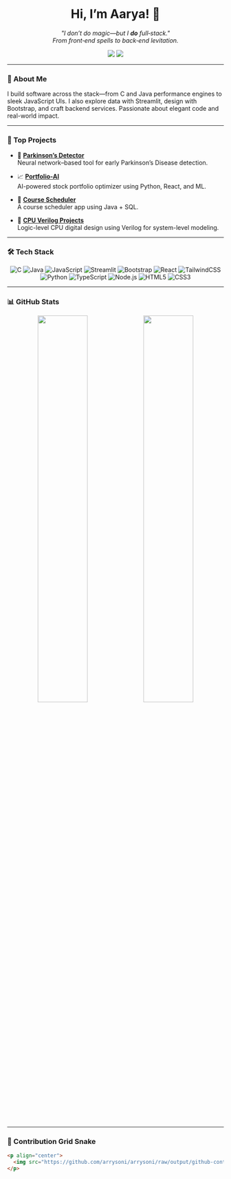 <h1 align="center">Hi, I’m Aarya! 👋</h1>

<p align="center">
  <em>"I don’t do magic—but I <strong>do</strong> full‑stack."</em><br>
  <em>From front‑end spells to back‑end levitation.</em>
</p>

<p align="center">
  <a href="mailto:aarya19204@gmail.com"><img src="https://img.shields.io/badge/email-%23D14836.svg?&style=for-the-badge&logo=gmail&logoColor=white" /></a>
  <a href="https://www.linkedin.com/in/aaryasoni"><img src="https://img.shields.io/badge/linkedin-%230077B5.svg?&style=for-the-badge&logo=linkedin&logoColor=white" /></a>
</p>

---

### 🧠 About Me

I build software across the stack—from C and Java performance engines to sleek JavaScript UIs. I also explore data with Streamlit, design with Bootstrap, and craft backend services. Passionate about elegant code and real-world impact.

---

### 🚀 Top Projects

- 🧠 **[Parkinson’s Detector](https://github.com/arrysoni/Parkinsons-Detection.git)**  
  Neural network–based tool for early Parkinson’s Disease detection.

- 📈 **[Portfolio‑AI](https://github.com/arrysoni/AI-Powered-Portfolio-Optimization-Tool.git)**  
  AI-powered stock portfolio optimizer using Python, React, and ML.

- 📆 **[Course Scheduler](https://github.com/arrysoni/Course-Scheduler.git)**  
  A course scheduler app using Java + SQL.

- 🔩 **[CPU Verilog Projects](https://github.com/arrysoni/CPU.git)**  
  Logic-level CPU digital design using Verilog for system-level modeling.


---

### 🛠️ Tech Stack

<p align="center">
  <img src="https://img.shields.io/badge/C-%2300599C.svg?style=for-the-badge&logo=c&logoColor=white" alt="C" />
  <img src="https://img.shields.io/badge/Java-%23ED8B00.svg?style=for-the-badge&logo=java&logoColor=white" alt="Java" />
  <img src="https://img.shields.io/badge/JavaScript-F7DF1E.svg?style=for-the-badge&logo=javascript&logoColor=black" alt="JavaScript" />
  <img src="https://img.shields.io/badge/Streamlit-%23FF4B4B.svg?style=for-the-badge&logo=streamlit&logoColor=white" alt="Streamlit" />
  <img src="https://img.shields.io/badge/Bootstrap-%237952B3.svg?style=for-the-badge&logo=bootstrap&logoColor=white" alt="Bootstrap" />
  <img src="https://img.shields.io/badge/React-20232A.svg?style=for-the-badge&logo=react&logoColor=61DAFB" alt="React" />
  <img src="https://img.shields.io/badge/TailwindCSS-38B2AC.svg?style=for-the-badge&logo=tailwind-css&logoColor=white" alt="TailwindCSS" />
  <img src="https://img.shields.io/badge/Python-3776AB.svg?style=for-the-badge&logo=python&logoColor=white" alt="Python" />
  <img src="https://img.shields.io/badge/TypeScript-3178C6.svg?style=for-the-badge&logo=typescript&logoColor=white" alt="TypeScript" />
  <img src="https://img.shields.io/badge/Node.js-339933.svg?style=for-the-badge&logo=nodedotjs&logoColor=white" alt="Node.js" />
  <img src="https://img.shields.io/badge/HTML5-E34F26.svg?style=for-the-badge&logo=html5&logoColor=white" alt="HTML5" />
  <img src="https://img.shields.io/badge/CSS3-1572B6.svg?style=for-the-badge&logo=css3&logoColor=white" alt="CSS3" />
</p>

---

### 📊 GitHub Stats

<p align="center">
  <img src="https://github-readme-stats.vercel.app/api?username=arrysoni&show_icons=true&theme=radical" width="48%" />
  <img src="https://github-readme-streak-stats.herokuapp.com/?user=arrysoni&theme=radical" width="48%" />
</p>

---

### 🐍 Contribution Grid Snake

```md
<p align="center">
  <img src="https://github.com/arrysoni/arrysoni/raw/output/github-contribution-grid-snake.svg" alt="Snake animation" />
</p>
